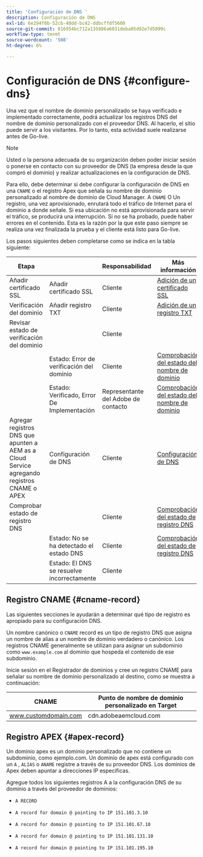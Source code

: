 ```yaml
---
title: 'Configuración de DNS '
description: Configuración de DNS
exl-id: 6e294f0b-52cb-40dd-bc42-ddbcffdf5600
source-git-commit: 016954bc712a135886a6031deba05d92e7d5099c
workflow-type: tm+mt
source-wordcount: '508'
ht-degree: 6%

---
```


# Configuración de DNS {#configure-dns}

Una vez que el nombre de dominio personalizado se haya verificado e implementado correctamente, podrá actualizar los registros DNS del nombre de dominio personalizado con el proveedor DNS. Al hacerlo, el sitio puede servir a los visitantes. Por lo tanto, esta actividad suele realizarse antes de Go-live.

>[!NOTE]
>Usted o la persona adecuada de su organización deben poder iniciar sesión o ponerse en contacto con su proveedor de DNS (la empresa desde la que compró el dominio) y realizar actualizaciones en la configuración de DNS.

Para ello, debe determinar si debe configurar la configuración de DNS en una `CNAME` o el registro Apex que señala su nombre de dominio personalizado al nombre de dominio de Cloud Manager. A `CNAME` O Un registro, una vez aprovisionado, enrutará todo el tráfico de Internet para el dominio a donde señale. Si esa ubicación no está aprovisionada para servir el tráfico, se producirá una interrupción. Si no se ha probado, puede haber errores en el contenido. Esta es la razón por la que este paso siempre se realiza una vez finalizada la prueba y el cliente está listo para Go-live.

Los pasos siguientes deben completarse como se indica en la tabla siguiente:

| Etapa |  | Responsabilidad | Más información |
|--- |--- |--- |---|
| Añadir certificado SSL | Añadir certificado SSL | Cliente | [Adición de un certificado SSL](https://experienceleague.adobe.com/docs/experience-manager-cloud-service/implementing/using-cloud-manager/manage-ssl-certificates/add-ssl-certificate.html?lang=en) |
| Verificación del dominio | Añadir registro TXT | Cliente | [Adición de un registro TXT](https://experienceleague.adobe.com/docs/experience-manager-cloud-service/implementing/using-cloud-manager/custom-domain-names/add-text-record.html?lang=en) |
| Revisar estado de verificación del dominio |  | Cliente |  |
|  | Estado: Error de verificación del dominio | Cliente | [Comprobación del estado del nombre de dominio](https://experienceleague.adobe.com/docs/experience-manager-cloud-service/implementing/using-cloud-manager/custom-domain-names/check-domain-name-status.html?lang=en) |
|  | Estado: Verificado, Error De Implementación | Representante del Adobe de contacto | [Comprobación del estado del nombre de dominio](https://experienceleague.adobe.com/docs/experience-manager-cloud-service/implementing/using-cloud-manager/custom-domain-names/check-domain-name-status.html?lang=en) |
| Agregar registros DNS que apunten a AEM as a Cloud Service agregando registros CNAME o APEX | Configuración de DNS | Cliente | [Configuración de DNS](https://experienceleague.adobe.com/docs/experience-manager-cloud-service/implementing/using-cloud-manager/custom-domain-names/configure-dns-settings.html?lang=en) |
| Comprobar estado de registro DNS |  | Cliente | [Comprobación del estado de registro DNS](https://experienceleague.adobe.com/docs/experience-manager-cloud-service/implementing/using-cloud-manager/custom-domain-names/check-dns-record-status.html?lang=en) |
|  | Estado: No se ha detectado el estado DNS | Cliente | [Comprobación del estado de registro DNS](https://experienceleague.adobe.com/docs/experience-manager-cloud-service/implementing/using-cloud-manager/custom-domain-names/check-dns-record-status.html?lang=en) |
|  | Estado: El DNS se resuelve incorrectamente | Cliente |  |


## Registro CNAME {#cname-record}

Las siguientes secciones le ayudarán a determinar qué tipo de registro es apropiado para su configuración DNS.

Un nombre canónico o `CNAME` record es un tipo de registro DNS que asigna un nombre de alias a un nombre de dominio verdadero o canónico. Los registros CNAME generalmente se utilizan para asignar un subdominio como `www.example.com`  al dominio que hospeda el contenido de ese subdominio.

Inicie sesión en el Registrador de dominios y cree un registro CNAME para señalar su nombre de dominio personalizado al destino, como se muestra a continuación:

| CNAME | Punto de nombre de dominio personalizado en Target |
|--- |--- |
| www.customdomain.com | cdn.adobeaemcloud.com |

## Registro APEX {#apex-record}

Un dominio apex es un dominio personalizado que no contiene un subdominio, como ejemplo.com. Un dominio de apex está configurado con un `A` , `ALIAS` o `ANAME` registre a través de su proveedor DNS. Los dominios de Apex deben apuntar a direcciones IP específicas.

Agregue todos los siguientes registros A a la configuración DNS de su dominio a través del proveedor de dominios:

* `A RECORD`

* `A record for domain @ pointing to IP 151.101.3.10`

* `A record for domain @ pointing to IP 151.101.67.10`

* `A record for domain @ pointing to IP 151.101.131.10`

* `A record for domain @ pointing to IP 151.101.195.10`
